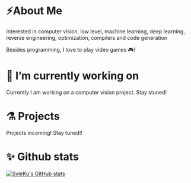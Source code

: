 <!--
### Hi there 👋


**SyleKu/SyleKu** is a ✨ _special_ ✨ repository because its `README.md` (this file) appears on your GitHub profile.

Here are some ideas to get you started:

- 🔭 I’m currently working on ...
- 🌱 I’m currently learning ...
- 👯 I’m looking to collaborate on ...
- 🤔 I’m looking for help with ...
- 💬 Ask me about ...
- 📫 How to reach me: ...
- 😄 Pronouns: ...
- ⚡ Fun fact: ...
-->

# ⚡About Me

Interested in computer vision, low level, machine learning, deep learning, reverse engineering, optimization, compilers and code generation

Besides programming, I love to play video games 🎮!

# 🔭 I’m currently working on

Currently I am working on a computer vision project. Stay stuned!

# ⚗️ Projects

Projects incoming! Stay tuned!!


# ✨ Github stats

[![SyleKu's GitHub stats](https://github-readme-stats.vercel.app/api?username=SyleKu&theme=tokyonight)](https://github.com/syleku/github-readme-stats?theme=tokyonight)
